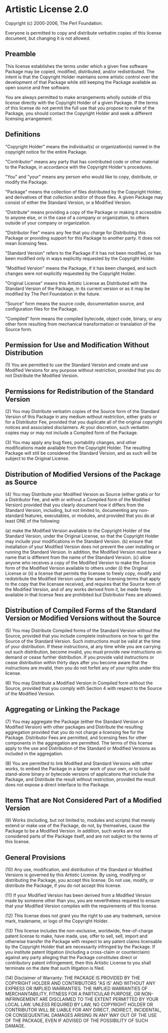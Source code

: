 Artistic License 2.0
====================

Copyright (c) 2000-2006, The Perl Foundation.

Everyone is permitted to copy and distribute verbatim copies of this license
document, but changing it is not allowed.

Preamble
--------

This license establishes the terms under which a given free software Package may
be copied, modified, distributed, and/or redistributed. The intent is that the
Copyright Holder maintains some artistic control over the development of that
Package while still keeping the Package available as open source and free
software.

You are always permitted to make arrangements wholly outside of this license
directly with the Copyright Holder of a given Package. If the terms of this
license do not permit the full use that you propose to make of the Package, you
should contact the Copyright Holder and seek a different licensing arrangement.

Definitions
-----------

"Copyright Holder" means the individual(s) or organization(s) named in the
copyright notice for the entire Package.

"Contributor" means any party that has contributed code or other material to the
Package, in accordance with the Copyright Holder's procedures.

"You" and "your" means any person who would like to copy, distribute, or modify
the Package.

"Package" means the collection of files distributed by the Copyright Holder, and
derivatives of that collection and/or of those files. A given Package may
consist of either the Standard Version, or a Modified Version.

"Distribute" means providing a copy of the Package or making it accessible to
anyone else, or in the case of a company or organization, to others outside of
your company or organization.

"Distributor Fee" means any fee that you charge for Distributing this Package or
providing support for this Package to another party. It does not mean licensing
fees.

"Standard Version" refers to the Package if it has not been modified, or has
been modified only in ways explicitly requested by the Copyright Holder.

"Modified Version" means the Package, if it has been changed, and such changes
were not explicitly requested by the Copyright Holder.

"Original License" means this Artistic License as Distributed with the Standard
Version of the Package, in its current version or as it may be modified by The
Perl Foundation in the future.

"Source" form means the source code, documentation source, and configuration
files for the Package.

"Compiled" form means the compiled bytecode, object code, binary, or any other
form resulting from mechanical transformation or translation of the Source form.

Permission for Use and Modification Without Distribution
--------------------------------------------------------

(1) You are permitted to use the Standard Version and create and use Modified
Versions for any purpose without restriction, provided that you do not
Distribute the Modified Version.

Permissions for Redistribution of the Standard Version
------------------------------------------------------

(2) You may Distribute verbatim copies of the Source form of the Standard
Version of this Package in any medium without restriction, either gratis or for
a Distributor Fee, provided that you duplicate all of the original copyright
notices and associated disclaimers. At your discretion, such verbatim copies may
or may not include a Compiled form of the Package.

(3) You may apply any bug fixes, portability changes, and other modifications
made available from the Copyright Holder. The resulting Package will still be
considered the Standard Version, and as such will be subject to the Original
License.

Distribution of Modified Versions of the Package as Source
----------------------------------------------------------

(4) You may Distribute your Modified Version as Source (either gratis or for a
Distributor Fee, and with or without a Compiled form of the Modified Version)
provided that you clearly document how it differs from the Standard Version,
including, but not limited to, documenting any non-standard features,
executables, or modules, and provided that you do at least ONE of the following:

(a) make the Modified Version available to the Copyright Holder of the Standard
Version, under the Original License, so that the Copyright Holder may include
your modifications in the Standard Version. (b) ensure that installation of your
Modified Version does not prevent the user installing or running the Standard
Version. In addition, the Modified Version must bear a name that is different
from the name of the Standard Version. (c) allow anyone who receives a copy of
the Modified Version to make the Source form of the Modified Version available
to others under (i) the Original License or (ii) a license that permits the
licensee to freely copy, modify and redistribute the Modified Version using the
same licensing terms that apply to the copy that the licensee received, and
requires that the Source form of the Modified Version, and of any works derived
from it, be made freely available in that license fees are prohibited but
Distributor Fees are allowed.

Distribution of Compiled Forms of the Standard Version or Modified Versions without the Source
----------------------------------------------------------------------------------------------

(5) You may Distribute Compiled forms of the Standard Version without the
Source, provided that you include complete instructions on how to get the Source
of the Standard Version. Such instructions must be valid at the time of your
distribution. If these instructions, at any time while you are carrying out such
distribution, become invalid, you must provide new instructions on demand or
cease further distribution. If you provide valid instructions or cease
distribution within thirty days after you become aware that the instructions are
invalid, then you do not forfeit any of your rights under this license.

(6) You may Distribute a Modified Version in Compiled form without the Source,
provided that you comply with Section 4 with respect to the Source of the
Modified Version.

Aggregating or Linking the Package
----------------------------------

(7) You may aggregate the Package (either the Standard Version or Modified
Version) with other packages and Distribute the resulting aggregation provided
that you do not charge a licensing fee for the Package. Distributor Fees are
permitted, and licensing fees for other components in the aggregation are
permitted. The terms of this license apply to the use and Distribution of the
Standard or Modified Versions as included in the aggregation.

(8) You are permitted to link Modified and Standard Versions with other works,
to embed the Package in a larger work of your own, or to build stand-alone
binary or bytecode versions of applications that include the Package, and
Distribute the result without restriction, provided the result does not expose a
direct interface to the Package.

Items That are Not Considered Part of a Modified Version
--------------------------------------------------------

(9) Works (including, but not limited to, modules and scripts) that merely
extend or make use of the Package, do not, by themselves, cause the Package to
be a Modified Version. In addition, such works are not considered parts of the
Package itself, and are not subject to the terms of this license.

General Provisions
------------------

(10) Any use, modification, and distribution of the Standard or Modified
Versions is governed by this Artistic License. By using, modifying or
distributing the Package, you accept this license. Do not use, modify, or
distribute the Package, if you do not accept this license.

(11) If your Modified Version has been derived from a Modified Version made by
someone other than you, you are nevertheless required to ensure that your
Modified Version complies with the requirements of this license.

(12) This license does not grant you the right to use any trademark, service
mark, tradename, or logo of the Copyright Holder.

(13) This license includes the non-exclusive, worldwide, free-of-charge patent
license to make, have made, use, offer to sell, sell, import and otherwise
transfer the Package with respect to any patent claims licensable by the
Copyright Holder that are necessarily infringed by the Package. If you institute
patent litigation (including a cross-claim or counterclaim) against any party
alleging that the Package constitutes direct or contributory patent
infringement, then this Artistic License to you shall terminate on the date that
such litigation is filed.

(14) Disclaimer of Warranty: THE PACKAGE IS PROVIDED BY THE COPYRIGHT HOLDER AND
CONTRIBUTORS "AS IS' AND WITHOUT ANY EXPRESS OR IMPLIED WARRANTIES. THE IMPLIED
WARRANTIES OF MERCHANTABILITY, FITNESS FOR A PARTICULAR PURPOSE, OR
NON-INFRINGEMENT ARE DISCLAIMED TO THE EXTENT PERMITTED BY YOUR LOCAL LAW.
UNLESS REQUIRED BY LAW, NO COPYRIGHT HOLDER OR CONTRIBUTOR WILL BE LIABLE FOR
ANY DIRECT, INDIRECT, INCIDENTAL, OR CONSEQUENTIAL DAMAGES ARISING IN ANY WAY
OUT OF THE USE OF THE PACKAGE, EVEN IF ADVISED OF THE POSSIBILITY OF SUCH
DAMAGE.
